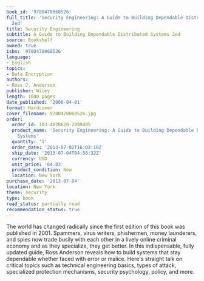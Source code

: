 ```yaml
---
book_id: '9780470068526'
full_title: 'Security Engineering: A Guide to Building Dependable Distributed Systems
  2ed'
title: Security Engineering
subtitle: A Guide to Building Dependable Distributed Systems 2ed
source: Bookshelf
owned: true
isbn: '9780470068526'
language:
- English
topics:
- Data Encryption
authors:
- Ross J. Anderson
publisher: Wiley
length: 1040 pages
date_published: '2008-04-01'
format: Hardcover
cover_filename: 9780470068526.jpg
order:
  order_id: 103-4828620-2899405
  product_name: 'Security Engineering: A Guide to Building Dependable Distributed
    Systems'
  quantity: '1'
  order_date: '2013-07-02T16:03:10Z'
  ship_date: '2013-07-04T04:50:32Z'
  currency: USD
  unit_price: '64.83'
  product_condition: New
  location: New York
purchase_date: '2013-07-04'
location: New York
theme: security
type: book
read_status: partially read
recommendation_status: true
---
```

The world has changed radically since the first edition of this book was published in 2001. Spammers, virus writers, phishermen, money launderers, and spies now trade busily with each other in a lively online criminal economy and as they specialize, they get better. In this indispensable, fully updated guide, Ross Anderson reveals how to build systems that stay dependable whether faced with error or malice. Here's straight talk on critical topics such as technical engineering basics, types of attack, specialized protection mechanisms, security psychology, policy, and more.

